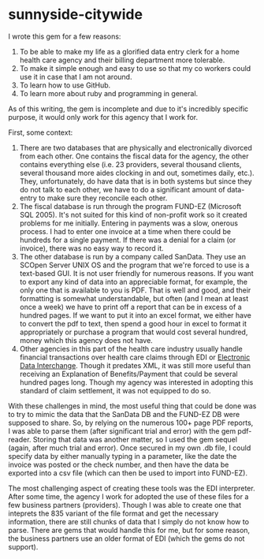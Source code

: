 sunnyside-citywide
==================

I wrote this gem for a few reasons: 

<ol>
  <li>To be able to make my life as a glorified data entry clerk for a home health care agency and their billing department more tolerable.</li>
  <li>To make it simple enough and easy to use so that my co workers could use it in case that I am not around.</li>
  <li>To learn how to use GitHub.</li>
  <li>To learn more about ruby and programming in general.</li>
</ol>
As of this writing, the gem is incomplete and due to it's incredibly specific purpose, it would only work for this agency that I work for. 

First, some context: 
<ol>
  <li>
    There are two databases that are physically and electronically divorced from each other. One contains the fiscal data for the agency, the other contains everything else (i.e. 23 providers, several thousand clients, several thousand more aides clocking in and out, sometimes daily, etc.). They, unfortunately, do have data that is in both systems but since they do not talk to each other, we have to do a significant amount of data-entry to make sure they reconcile each other.
  </li> 
  <li>
    The fiscal database is run through the program FUND-EZ (Microsoft SQL 2005). It's not suited for this kind of non-profit work so it created problems for me initially. Entering in payments was a slow, onerous process. I had to enter one invoice at a time when there could be hundreds for a single payment. If there was a denial for a claim (or invoice), there was no easy way to record it. 
  </li>
  <li>
    The other database is run by a company called SanData. They use an SCOpen Server UNIX OS and the program that we're forced to use is a text-based GUI. It is not user friendly for numerous reasons. If you want to export any kind of data into an appreciable format, for example, the only one that is available to you is PDF. That is well and good, and their formatting is somewhat understandable, but often (and I mean at least once a week) we have to print off a report that can be in excess of a hundred pages. If we want to put it into an excel format, we either have to convert the pdf to text, then spend a good hour in excel to format it appropriately or purchase a program that would cost several hundred, money which this agency does not have.
  </li>
  <li>  
    Other agencies in this part of the health care industry usually handle financial transactions over health care claims through EDI or <a href="http://en.wikipedia.org/wiki/Electronic_data_interchange">Electronic Data Interchange</a>. Though it predates XML, it was still more useful than receiving an Explanation of Benefits/Payment that could be several hundred pages long. Though my agency was interested in adopting this standard of claim settlement, it was not equipped to do so.
  </li>
</ol>

<p>With these challenges in mind, the most useful thing that could be done was to try to mimic the data that the SanData DB and the FUND-EZ DB were supposed to share. So, by relying on the numerous 100+ page PDF reports, I was able to parse them (after significant trial and error) with the gem pdf-reader. Storing that data was another matter, so I used the gem sequel (again, after much trial and error). Once secured in my own .db file, I could specify data by either manually typing in a parameter, like the date the invoice was posted or the check number, and then have the data be exported into a csv file (which can then be used to import into FUND-EZ).</p>

<p>The most challenging aspect of creating these tools was the EDI interpreter. After some time, the agency I work for adopted the use of these files for a few business partners (providers). Though I was able to create one that inteprets the 835 variant of the file format and get the necessary information, there are still chunks of data that I simply do not know how to parse. There are gems that would handle this for me, but for some reason, the business partners use an older format of EDI (which the gems do not support).</p>


